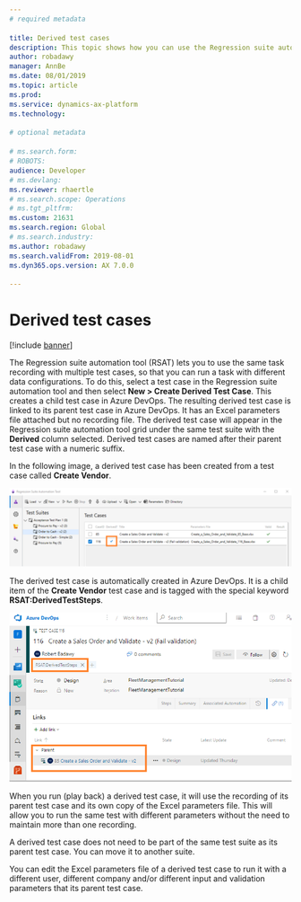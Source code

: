 ```yaml
---
# required metadata

title: Derived test cases
description: This topic shows how you can use the Regression suite automation tool to execute the same test case with multiple configurations.
author: robadawy
manager: AnnBe
ms.date: 08/01/2019
ms.topic: article
ms.prod: 
ms.service: dynamics-ax-platform
ms.technology: 

# optional metadata

# ms.search.form: 
# ROBOTS: 
audience: Developer
# ms.devlang: 
ms.reviewer: rhaertle
# ms.search.scope: Operations
# ms.tgt_pltfrm: 
ms.custom: 21631
ms.search.region: Global
# ms.search.industry: 
ms.author: robadawy
ms.search.validFrom: 2019-08-01
ms.dyn365.ops.version: AX 7.0.0

---
```



# Derived test cases

[!include [banner](../../includes/banner.md)]

The Regression suite automation tool (RSAT) lets you to use the same task recording with multiple test cases, so that you can run a task with different data configurations. To do this, select a test case in the Regression suite automation tool and then select **New > Create Derived Test Case**. This creates a child test case in Azure DevOps. The resulting derived test case is linked to its parent test case in Azure DevOps. It has an Excel parameters file attached but no recording file. The derived test case will appear in the Regression suite automation tool grid under the same test suite with the **Derived** column selected. Derived test cases are named after their parent test case with a numeric suffix.

In the following image, a derived test case has been created from a test case called **Create Vendor**.

![Example of derived test case created from test case called Create Vendor](media/derived-test-case.png)
 
The derived test case is automatically created in Azure DevOps. It is a child item of the **Create Vendor** test case and is tagged with the special keyword **RSAT:DerivedTestSteps**.

![Example of derived test case that is automatically created](media/derived-1.png)
 
When you run (play back) a derived test case, it will use the recording of its parent test case and its own copy of the Excel parameters file. This will allow you to run the same test with different parameters without the need to maintain more than one recording.

A derived test case does not need to be part of the same test suite as its parent test case. You can move it to another suite.

You can edit the Excel parameters file of a derived test case to run it with a different user, different company and/or different input and validation parameters that its parent test case.

